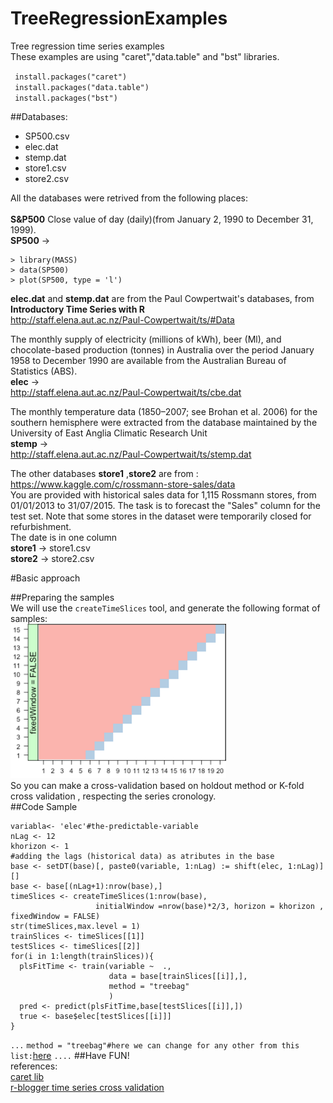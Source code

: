 # TreeRegressionExamples
Tree regression time series examples <br/>
These examples are using "caret","data.table" and "bst" libraries.

` install.packages("caret")`<br/>
` install.packages("data.table")`<br/>
` install.packages("bst")`<br/>

##Databases:

- SP500.csv
- elec.dat	
- stemp.dat	
- store1.csv
- store2.csv

All the databases were retrived from the following places:
<br/><br/>
**S&P500** Close value of day (daily)(from January 2, 1990 to December 31, 1999).<br/>
**SP500** -> <br/>
```
> library(MASS)
> data(SP500)
> plot(SP500, type = 'l')
```
**elec.dat** and **stemp.dat** are from the Paul Cowpertwait's databases, from **Introductory Time Series with R** <br/>
http://staff.elena.aut.ac.nz/Paul-Cowpertwait/ts/#Data

The monthly supply of electricity (millions of kWh), beer (Ml),
and chocolate-based production (tonnes) in Australia over the period January
1958 to December 1990 are available from the Australian Bureau of Statistics
(ABS).
 <br/>
**elec** -> <br/>
http://staff.elena.aut.ac.nz/Paul-Cowpertwait/ts/cbe.dat

The monthly temperature data (1850–2007; see Brohan et al. 2006) for the southern
hemisphere were extracted from the database maintained by the University
of East Anglia Climatic Research Unit
<br/>
**stemp** -> <br/>
http://staff.elena.aut.ac.nz/Paul-Cowpertwait/ts/stemp.dat

The other databases **store1** ,**store2**  are from :
https://www.kaggle.com/c/rossmann-store-sales/data<br/>
You are provided with historical sales data for 1,115 Rossmann stores, from 01/01/2013 to 31/07/2015. The task is to forecast the "Sales" column for the test set. Note that some stores in the dataset were temporarily closed for refurbishment.<br/>
The date is in one column<br/>
**store1** -> store1.csv <br/>
**store2** -> store2.csv <br/>

#Basic approach<br/>

##Preparing the samples<br/>
We will use the `createTimeSlices` tool, and generate the following format of samples:<br/>
<img src='https://raw.githubusercontent.com/alvarojoao/TreeRegressionExamples/master/imagens/slices.png'><br/>
So you can make a cross-validation based on holdout method or K-fold cross validation , respecting the series cronology.<br/>
##Code Sample<br/>
```
variabla<- 'elec'#the-predictable-variable
nLag <- 12
khorizon <- 1
#adding the lags (historical data) as atributes in the base
base <- setDT(base)[, paste0(variable, 1:nLag) := shift(elec, 1:nLag)][]
base <- base[(nLag+1):nrow(base),]
timeSlices <- createTimeSlices(1:nrow(base), 
                   initialWindow =nrow(base)*2/3, horizon = khorizon , fixedWindow = FALSE)
str(timeSlices,max.level = 1)
trainSlices <- timeSlices[[1]]
testSlices <- timeSlices[[2]]
for(i in 1:length(trainSlices)){
  plsFitTime <- train(variable ~  .,
                      data = base[trainSlices[[i]],], 
                      method = "treebag"
                      )
  pred <- predict(plsFitTime,base[testSlices[[i]],])
  true <- base$elec[testSlices[[i]]]
}
```
`...`
`method = "treebag"#here we can change for any other from this list:`[here](http://topepo.github.io/caret/modelList.html)
`....`
##Have FUN!<br/>
references:<br/>
[caret lib](http://topepo.github.io/caret/splitting.html#time)<br/>
[r-blogger time series cross validation](http://www.r-bloggers.com/time-series-cross-validation-5/)<br/>
